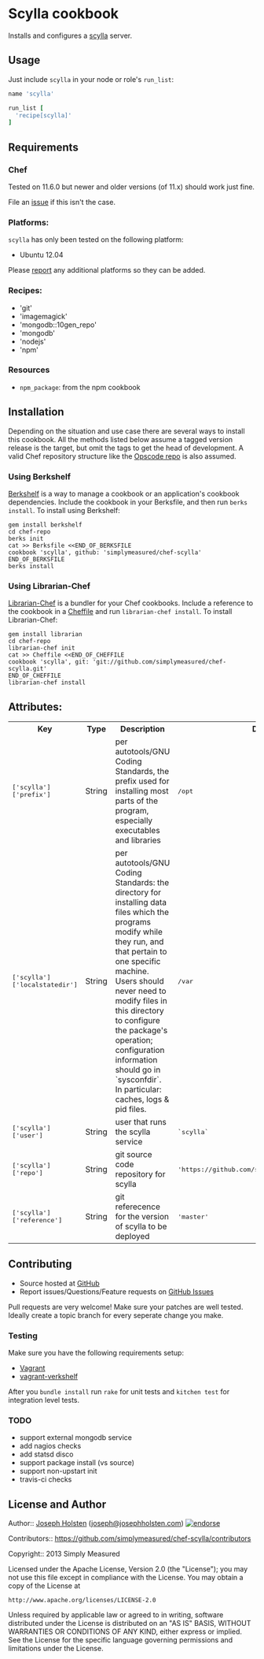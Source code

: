 Scylla cookbook
===============

Installs and configures a [scylla](https://github.com/simplymeasured/scylla) server.

Usage
-----

Just include `scylla` in your node or role's `run_list`:

```ruby
name 'scylla'

run_list [
  'recipe[scylla]'
]
```

Requirements
------------
### Chef

Tested on 11.6.0 but newer and older versions (of 11.x)
should work just fine.

File an [issue][issues] if this isn't the case.

### Platforms: ###

`scylla` has only been tested on the following platform:

* Ubuntu 12.04

Please [report][issues] any additional platforms so they can be added.

### Recipes: ###

* 'git'
* 'imagemagick'
* 'mongodb::10gen_repo'
* 'mongodb'
* 'nodejs'
* 'npm'

### Resources ###

* `npm_package`: from the npm cookbook

Installation
------------

Depending on the situation and use case there are several ways to install
this cookbook. All the methods listed below assume a tagged version release is the target, but omit the tags to get the head of development. A valid
Chef repository structure like the [Opscode repo][chef_repo] is also assumed.

### Using Berkshelf

[Berkshelf][berkshelf] is a way to manage a cookbook or an application's
cookbook dependencies. Include the cookbook in your Berksfile, and then run
`berks install`. To install using Berkshelf:

    gem install berkshelf
    cd chef-repo
    berks init
    cat >> Berksfile <<END_OF_BERKSFILE
    cookbook 'scylla', github: 'simplymeasured/chef-scylla'
    END_OF_BERKSFILE
    berks install

### Using Librarian-Chef

[Librarian-Chef][librarian] is a bundler for your Chef cookbooks.
Include a reference to the cookbook in a [Cheffile][cheffile] and run
`librarian-chef install`. To install Librarian-Chef:

    gem install librarian
    cd chef-repo
    librarian-chef init
    cat >> Cheffile <<END_OF_CHEFFILE
    cookbook 'scylla', git: 'git://github.com/simplymeasured/chef-scylla.git'
    END_OF_CHEFFILE
    librarian-chef install

Attributes:
-----------

<table>
  <tr>
    <th>Key</th>
    <th>Type</th>
    <th>Description</th>
    <th>Default</th>
  </tr>
  <tr>
    <td><tt>['scylla']['prefix']</tt></td>
    <td>String</td>
    <td>per autotools/GNU Coding Standards, the prefix used for installing most parts of the program, especially executables and libraries</td>
    <td><tt>/opt</tt></td>
  </tr>
  <tr>
    <td><tt>['scylla']['localstatedir']</tt></td>
    <td>String</td>
    <td>per autotools/GNU Coding Standards: the directory for installing data files which the programs modify while they run, and that pertain to one specific machine. Users should never need to modify files in this directory to configure the package's operation; configuration information should go in `sysconfdir`. In particular: caches, logs & pid files.</td>
    <td><tt>/var</tt></td>
  </tr>
  <tr>
    <td><tt>['scylla']['user']</tt></td>
    <td>String</td>
    <td>user that runs the scylla service</td>
    <td><tt>`scylla`</tt></td>
  </tr>
  <tr>
    <td><tt>['scylla']['repo']</tt></td>
    <td>String</td>
    <td>git source code repository for scylla</td>
    <td><tt>'https://github.com/simplymeasured/scylla.git'</tt></td>
  </tr>
  <tr>
    <td><tt>['scylla']['reference']</tt></td>
    <td>String</td>
    <td>git referecence for the version of scylla to be deployed</td>
    <td><tt>'master'</tt></td>
  </tr>
</table>

Contributing
------------

* Source hosted at [GitHub][repo]
* Report issues/Questions/Feature requests on [GitHub Issues][issues]

Pull requests are very welcome! Make sure your patches are well tested.
Ideally create a topic branch for every seperate change you make.

### Testing

Make sure you have the following requirements setup:

* [Vagrant][vagrant]
* [vagrant-verkshelf][vagrant-verkshelf]

After you `bundle install` run `rake` for unit tests and `kitchen test` for
integration level tests.

### TODO

* support external mongodb service
* add nagios checks
* add statsd disco
* support package install (vs source)
* support non-upstart init
* travis-ci checks


License and Author
------------------

Author:: [Joseph Holsten][josephholsten] (<joseph@josephholsten.com>) [![endorse](http://api.coderwall.com/josephholsten/endorsecount.png)][coderwall]

Contributors:: https://github.com/simplymeasured/chef-scylla/contributors

Copyright:: 2013 Simply Measured

Licensed under the Apache License, Version 2.0 (the "License");
you may not use this file except in compliance with the License.
You may obtain a copy of the License at

    http://www.apache.org/licenses/LICENSE-2.0

Unless required by applicable law or agreed to in writing, software
distributed under the License is distributed on an "AS IS" BASIS,
WITHOUT WARRANTIES OR CONDITIONS OF ANY KIND, either express or implied.
See the License for the specific language governing permissions and
limitations under the License.

[berkshelf]:         http://berkshelf.com
[cheffile]:          https://github.com/applicationsonline/librarian/blob/master/lib/librarian/chef/templates/Cheffile
[librarian]:         https://github.com/applicationsonline/librarian#readme
[vagrant]:           http://vagrantup.com
[vagrant-verkshelf]: https://github.com/riotgames/vagrant-berkshelf

[chef_repo]:            https://github.com/opscode/chef-repo
[josephholsten]:        https://github.com/josephholsten
[coderwall]:            http://coderwall.com/josephholsten

[repo]:         https://github.com/simplymeasured/chef-scylla
[issues]:       https://github.com/simplymeasured/chef-scylla/issues

